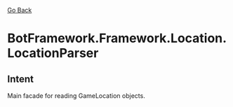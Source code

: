 [Go Back](../../../REFERENCE.md)

# BotFramework.Framework.Location.LocationParser

## Intent

Main facade for reading GameLocation objects.